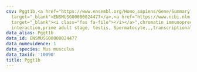 ```yaml
---
csv: Pggt1b,<a href="https://www.ensembl.org/Homo_sapiens/Gene/Summary?db=core;g=ENSMUSG00000024477"
  target="_blank">ENSMUSG00000024477</a>,<a href="https://www.ncbi.nlm.nih.gov/pubmed/25450459"
  target="_blank"><i class="fas fa-file"></i></a>",chromatin immunoprecipitation assay,direct
  interaction,prime adult stage, testis, Spermatocyte,,,transcriptional regulation,
data_alias: Pggt1b
data_id: ENSMUSG00000024477
data_numevidence: 1
data_species: Mus musculus
data_taxid: '10090'
title: Pggt1b
---
```

